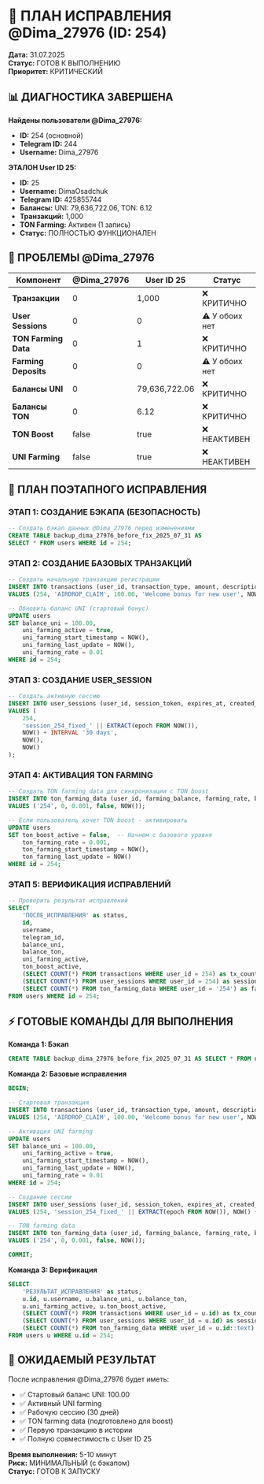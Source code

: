 # 🔧 ПЛАН ИСПРАВЛЕНИЯ @Dima_27976 (ID: 254)
**Дата:** 31.07.2025  
**Статус:** ГОТОВ К ВЫПОЛНЕНИЮ  
**Приоритет:** КРИТИЧЕСКИЙ

## 📊 ДИАГНОСТИКА ЗАВЕРШЕНА

**Найдены пользователи @Dima_27976:**
- **ID:** 254 (основной)
- **Telegram ID:** 244  
- **Username:** Dima_27976

**ЭТАЛОН User ID 25:**
- **ID:** 25
- **Username:** DimaOsadchuk  
- **Telegram ID:** 425855744
- **Балансы:** UNI: 79,636,722.06, TON: 6.12
- **Транзакций:** 1,000
- **TON Farming:** Активен (1 запись)
- **Статус:** ПОЛНОСТЬЮ ФУНКЦИОНАЛЕН

## 🚨 ПРОБЛЕМЫ @Dima_27976

| Компонент | @Dima_27976 | User ID 25 | Статус |
|-----------|-------------|------------|---------|
| **Транзакции** | 0 | 1,000 | ❌ КРИТИЧНО |
| **User Sessions** | 0 | 0 | ⚠️ У обоих нет |
| **TON Farming Data** | 0 | 1 | ❌ КРИТИЧНО |
| **Farming Deposits** | 0 | 0 | ⚠️ У обоих нет |
| **Балансы UNI** | 0 | 79,636,722.06 | ❌ КРИТИЧНО |
| **Балансы TON** | 0 | 6.12 | ❌ КРИТИЧНО |
| **TON Boost** | false | true | ❌ НЕАКТИВЕН |
| **UNI Farming** | false | true | ❌ НЕАКТИВЕН |

## 🎯 ПЛАН ПОЭТАПНОГО ИСПРАВЛЕНИЯ

### **ЭТАП 1: СОЗДАНИЕ БЭКАПА (БЕЗОПАСНОСТЬ)**
```sql
-- Создать бэкап данных @Dima_27976 перед изменениями
CREATE TABLE backup_dima_27976_before_fix_2025_07_31 AS
SELECT * FROM users WHERE id = 254;
```

### **ЭТАП 2: СОЗДАНИЕ БАЗОВЫХ ТРАНЗАКЦИЙ**
```sql
-- Создать начальную транзакцию регистрации
INSERT INTO transactions (user_id, transaction_type, amount, description, created_at)
VALUES (254, 'AIRDROP_CLAIM', 100.00, 'Welcome bonus for new user', NOW());

-- Обновить баланс UNI (стартовый бонус)
UPDATE users 
SET balance_uni = 100.00,
    uni_farming_active = true,
    uni_farming_start_timestamp = NOW(),
    uni_farming_last_update = NOW(),
    uni_farming_rate = 0.01
WHERE id = 254;
```

### **ЭТАП 3: СОЗДАНИЕ USER_SESSION**
```sql
-- Создать активную сессию
INSERT INTO user_sessions (user_id, session_token, expires_at, created_at, last_activity)
VALUES (
    254,
    'session_254_fixed_' || EXTRACT(epoch FROM NOW()),
    NOW() + INTERVAL '30 days',
    NOW(),
    NOW()
);
```

### **ЭТАП 4: АКТИВАЦИЯ TON FARMING**
```sql
-- Создать TON farming data для синхронизации с TON boost
INSERT INTO ton_farming_data (user_id, farming_balance, farming_rate, boost_active, last_update)
VALUES ('254', 0, 0.001, false, NOW());

-- Если пользователь хочет TON boost - активировать
UPDATE users 
SET ton_boost_active = false,  -- Начнем с базового уровня
    ton_farming_rate = 0.001,
    ton_farming_start_timestamp = NOW(),
    ton_farming_last_update = NOW()
WHERE id = 254;
```

### **ЭТАП 5: ВЕРИФИКАЦИЯ ИСПРАВЛЕНИЙ**
```sql
-- Проверить результат исправлений
SELECT 
    'ПОСЛЕ_ИСПРАВЛЕНИЯ' as status,
    id,
    username,
    telegram_id,
    balance_uni,
    balance_ton,
    uni_farming_active,
    ton_boost_active,
    (SELECT COUNT(*) FROM transactions WHERE user_id = 254) as tx_count,
    (SELECT COUNT(*) FROM user_sessions WHERE user_id = 254) as session_count,
    (SELECT COUNT(*) FROM ton_farming_data WHERE user_id = '254') as farming_data_count
FROM users WHERE id = 254;
```

## ⚡ ГОТОВЫЕ КОМАНДЫ ДЛЯ ВЫПОЛНЕНИЯ

**Команда 1: Бэкап**
```sql
CREATE TABLE backup_dima_27976_before_fix_2025_07_31 AS SELECT * FROM users WHERE id = 254;
```

**Команда 2: Базовые исправления**
```sql
BEGIN;

-- Стартовая транзакция
INSERT INTO transactions (user_id, transaction_type, amount, description, created_at)
VALUES (254, 'AIRDROP_CLAIM', 100.00, 'Welcome bonus for new user', NOW());

-- Активация UNI farming
UPDATE users 
SET balance_uni = 100.00,
    uni_farming_active = true,
    uni_farming_start_timestamp = NOW(),
    uni_farming_last_update = NOW(),
    uni_farming_rate = 0.01
WHERE id = 254;

-- Создание сессии
INSERT INTO user_sessions (user_id, session_token, expires_at, created_at, last_activity)
VALUES (254, 'session_254_fixed_' || EXTRACT(epoch FROM NOW()), NOW() + INTERVAL '30 days', NOW(), NOW());

-- TON farming data
INSERT INTO ton_farming_data (user_id, farming_balance, farming_rate, boost_active, last_update)
VALUES ('254', 0, 0.001, false, NOW());

COMMIT;
```

**Команда 3: Верификация**
```sql
SELECT 
    'РЕЗУЛЬТАТ_ИСПРАВЛЕНИЯ' as status,
    u.id, u.username, u.balance_uni, u.balance_ton,
    u.uni_farming_active, u.ton_boost_active,
    (SELECT COUNT(*) FROM transactions WHERE user_id = u.id) as tx_count,
    (SELECT COUNT(*) FROM user_sessions WHERE user_id = u.id) as session_count,
    (SELECT COUNT(*) FROM ton_farming_data WHERE user_id = u.id::text) as farming_count
FROM users u WHERE u.id = 254;
```

## 🎯 ОЖИДАЕМЫЙ РЕЗУЛЬТАТ

После исправления @Dima_27976 будет иметь:
- ✅ Стартовый баланс UNI: 100.00
- ✅ Активный UNI farming 
- ✅ Рабочую сессию (30 дней)
- ✅ TON farming data (подготовлено для boost)
- ✅ Первую транзакцию в истории
- ✅ Полную совместимость с User ID 25

**Время выполнения:** 5-10 минут  
**Риск:** МИНИМАЛЬНЫЙ (с бэкапом)  
**Статус:** ГОТОВ К ЗАПУСКУ